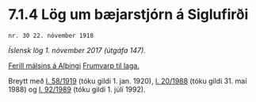# 7.1.4 Lög um bæjarstjórn á Siglufirði

`nr. 30 22. nóvember 1918`

_Íslensk lög 1. nóvember 2017 (útgáfa 147)._

[Ferill málsins á Alþingi](https://www.althingi.is/thingstorf/thingmalalistar-eftir-thingum/ferill/?ltg=29&mnr=14)
[Frumvarp til laga.](https://www.althingi.is/altext/29/s/pdf/0014.pdf)

Breytt með
[l. 58/1919](https://althingi.is/altext/stjtnr.html#1919058) (tóku gildi 1. jan. 1920),
[l. 20/1988](https://althingi.is/altext/stjtnr.html#1988020) (tóku gildi 31. maí 1988) og
[l. 92/1989](https://althingi.is/altext/stjt/1989.092.html) (tóku gildi 1. júlí 1992).


